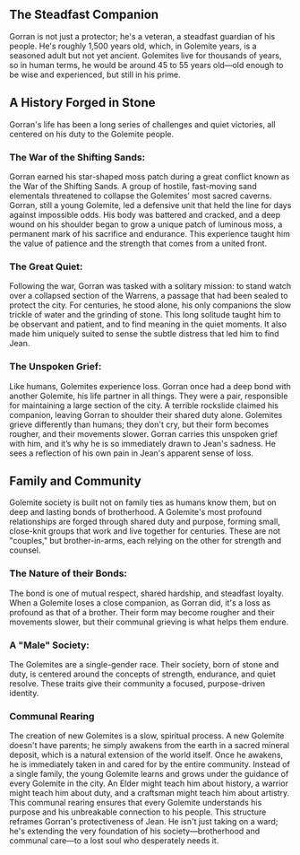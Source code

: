 ## The Steadfast Companion
Gorran is not just a protector; he's a veteran, a steadfast guardian of his people. He's roughly 1,500 years old, which, in Golemite years, is a seasoned adult but not yet ancient. Golemites live for thousands of years, so in human terms, he would be around 45 to 55 years old—old enough to be wise and experienced, but still in his prime.

## A History Forged in Stone
Gorran's life has been a long series of challenges and quiet victories, all centered on his duty to the Golemite people.

### The War of the Shifting Sands:
Gorran earned his star-shaped moss patch during a great conflict known as the War of the Shifting Sands. A group of hostile, fast-moving sand elementals threatened to collapse the Golemites' most sacred caverns. Gorran, still a young Golemite, led a defensive unit that held the line for days against impossible odds. His body was battered and cracked, and a deep wound on his shoulder began to grow a unique patch of luminous moss, a permanent mark of his sacrifice and endurance. This experience taught him the value of patience and the strength that comes from a united front.

### The Great Quiet: 
Following the war, Gorran was tasked with a solitary mission: to stand watch over a collapsed section of the Warrens, a passage that had been sealed to protect the city. For centuries, he stood alone, his only companions the slow trickle of water and the grinding of stone. This long solitude taught him to be observant and patient, and to find meaning in the quiet moments. It also made him uniquely suited to sense the subtle distress that led him to find Jean.

### The Unspoken Grief: 
Like humans, Golemites experience loss. Gorran once had a deep bond with another Golemite, his life partner in all things. They were a pair, responsible for maintaining a large section of the city. A terrible rockslide claimed his companion, leaving Gorran to shoulder their shared duty alone. Golemites grieve differently than humans; they don't cry, but their form becomes rougher, and their movements slower. Gorran carries this unspoken grief with him, and it’s why he is so immediately drawn to Jean's sadness. He sees a reflection of his own pain in Jean's apparent sense of loss.

## Family and Community
Golemite society is built not on family ties as humans know them, but on deep and lasting bonds of brotherhood. A Golemite's most profound relationships are forged through shared duty and purpose, forming small, close-knit groups that work and live together for centuries. These are not "couples," but brother-in-arms, each relying on the other for strength and counsel.

### The Nature of their Bonds: 
The bond is one of mutual respect, shared hardship, and steadfast loyalty. When a Golemite loses a close companion, as Gorran did, it's a loss as profound as that of a brother. Their form may become rougher and their movements slower, but their communal grieving is what helps them endure.

### A "Male" Society: 
The Golemites are a single-gender race. Their society, born of stone and duty, is centered around the concepts of strength, endurance, and quiet resolve. These traits give their community a focused, purpose-driven identity.

### Communal Rearing
The creation of new Golemites is a slow, spiritual process. A new Golemite doesn't have parents; he simply awakens from the earth in a sacred mineral deposit, which is a natural extension of the world itself. Once he awakens, he is immediately taken in and cared for by the entire community.
Instead of a single family, the young Golemite learns and grows under the guidance of every Golemite in the city. An Elder might teach him about history, a warrior might teach him about duty, and a craftsman might teach him about artistry. This communal rearing ensures that every Golemite understands his purpose and his unbreakable connection to his people.
This structure reframes Gorran's protectiveness of Jean. He isn't just taking on a ward; he's extending the very foundation of his society—brotherhood and communal care—to a lost soul who desperately needs it.